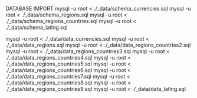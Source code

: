 DATABASE IMPORT
 mysql -u root < ./_data/schema_currencies.sql
 mysql -u root < ./_data/schema_regions.sql
 mysql -u root < ./_data/schema_regions_countries.sql
 mysql -u root < ./_data/schema_latlng.sql
 
 mysql -u root < ./_data/data_currencies.sql
 mysql -u root < ./_data/data_regions.sql
 mysql -u root < ./_data/data_regions_countries2.sql
 mysql -u root < ./_data/data_regions_countries3.sql
 mysql -u root < ./_data/data_regions_countries4.sql
 mysql -u root < ./_data/data_regions_countries5.sql
 mysql -u root < ./_data/data_regions_countries6.sql
 mysql -u root < ./_data/data_regions_countries7.sql
 mysql -u root < ./_data/data_regions_countries8.sql
 mysql -u root < ./_data/data_regions_countries9.sql
 mysql -u root < ./_data/data_latlng.sql